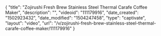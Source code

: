 {
    "title": "Zojirushi Fresh Brew Stainless Steel Thermal Carafe Coffee Maker",
    "description": "",
    "videoid": "111179916",
    "date_created": "1502923432",
    "date_modified": "1504247458",
    "type": "captivate",
    "layout": "video",
    "url": "\/v\/zojirushi-fresh-brew-stainless-steel-thermal-carafe-coffee-maker\/111179916"
}